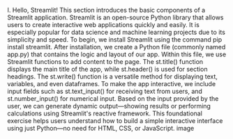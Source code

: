 I. Hello, Streamlit! This section introduces the basic components of a Streamlit application. Streamlit is an open-source Python library that allows users to create interactive web applications quickly and easily. It is especially popular for data science and machine learning projects due to its simplicity and speed. To begin, we install Streamlit using the command pip install streamlit. After installation, we create a Python file (commonly named app.py) that contains the logic and layout of our app. Within this file, we use Streamlit functions to add content to the page. The st.title() function displays the main title of the app, while st.header() is used for section headings. The st.write() function is a versatile method for displaying text, variables, and even dataframes. To make the app interactive, we include input fields such as st.text_input() for receiving text from users, and st.number_input() for numerical input. Based on the input provided by the user, we can generate dynamic output—showing results or performing calculations using Streamlit's reactive framework. This foundational exercise helps users understand how to build a simple interactive interface using just Python—no need for HTML, CSS, or JavaScript. image
